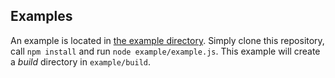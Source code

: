 ## Examples

An example is located in [the example directory](example/). Simply clone this
repository, call ```npm install``` and run ```node example/example.js```. This
example will create a _build_ directory in ```example/build```.
